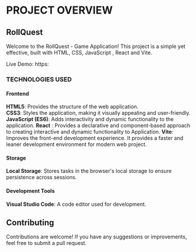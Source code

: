 # PROJECT OVERVIEW

## RollQuest
Welcome to the RollQuest - Game Application! This project is a simple yet effective, built with HTML, CSS,  JavaScript , React and Vite.

Live Demo: https:

### TECHNOLOGIES USED
#### Frontend
**HTML5**: Provides the structure of the web application.   
**CSS3**: Styles the application, making it visually appealing and user-friendly.   
**JavaScript (ES6)**: Adds interactivity and dynamic functionality to the application. 
**React** : Provides a declarative and component-based approach to creating interactive and dynamic functionality to Application.
**Vite**:  Improves the front-end development experience. It provides a faster and leaner development environment for modern web project.

#### Storage
**Local Storage**: Stores tasks in the browser's local storage to ensure persistence across sessions.   

#### Development Tools
**Visual Studio Code**: A code editor used for development.   


## Contributing
Contributions are welcome! If you have any suggestions or improvements, feel free to submit a pull request.
